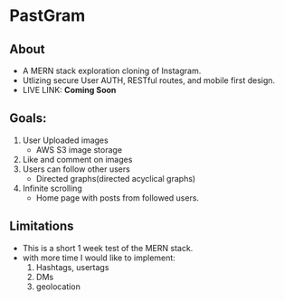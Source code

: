 # PastGram

## About
- A MERN stack exploration cloning of Instagram.
- Utlizing secure User AUTH, RESTful routes, and mobile first design.
- LIVE LINK: **Coming Soon**

## Goals:

1. User Uploaded images
   - AWS S3 image storage
2. Like and comment on images
3. Users can follow other users
   - Directed graphs(directed acyclical graphs)
4. Infinite scrolling
   - Home page with posts from followed users.

## Limitations
- This is a short 1 week test of the MERN stack.
- with more time I would like to implement:
  1. Hashtags, usertags
  2. DMs
  3. geolocation